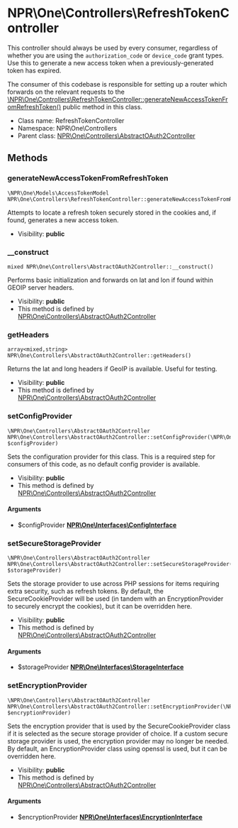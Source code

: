 NPR\One\Controllers\RefreshTokenController
===============

This controller should always be used by every consumer, regardless of whether you are using the `authorization_code`
or `device_code` grant types. Use this to generate a new access token when a previously-generated token has expired.

The consumer of this codebase is responsible for setting up a router which forwards on the relevant requests
to the [\NPR\One\Controllers\RefreshTokenController::generateNewAccessTokenFromRefreshToken()](../classes/NPR.One.Controllers.RefreshTokenController.html#method_generateNewAccessTokenFromRefreshToken) public method in this class.


* Class name: RefreshTokenController
* Namespace: NPR\One\Controllers
* Parent class: [NPR\One\Controllers\AbstractOAuth2Controller](NPR-One-Controllers-AbstractOAuth2Controller.md)







Methods
-------


### generateNewAccessTokenFromRefreshToken

    \NPR\One\Models\AccessTokenModel NPR\One\Controllers\RefreshTokenController::generateNewAccessTokenFromRefreshToken()

Attempts to locate a refresh token securely stored in the cookies and, if found,
generates a new access token.



* Visibility: **public**




### __construct

    mixed NPR\One\Controllers\AbstractOAuth2Controller::__construct()

Performs basic initialization and forwards on lat and lon if found within GEOIP server headers.



* Visibility: **public**
* This method is defined by [NPR\One\Controllers\AbstractOAuth2Controller](NPR-One-Controllers-AbstractOAuth2Controller.md)




### getHeaders

    array<mixed,string> NPR\One\Controllers\AbstractOAuth2Controller::getHeaders()

Returns the lat and long headers if GeoIP is available. Useful for testing.



* Visibility: **public**
* This method is defined by [NPR\One\Controllers\AbstractOAuth2Controller](NPR-One-Controllers-AbstractOAuth2Controller.md)




### setConfigProvider

    \NPR\One\Controllers\AbstractOAuth2Controller NPR\One\Controllers\AbstractOAuth2Controller::setConfigProvider(\NPR\One\Interfaces\ConfigInterface $configProvider)

Sets the configuration provider for this class. This is a required step for consumers of this code,
as no default config provider is available.



* Visibility: **public**
* This method is defined by [NPR\One\Controllers\AbstractOAuth2Controller](NPR-One-Controllers-AbstractOAuth2Controller.md)


#### Arguments
* $configProvider **[NPR\One\Interfaces\ConfigInterface](NPR-One-Interfaces-ConfigInterface.md)**



### setSecureStorageProvider

    \NPR\One\Controllers\AbstractOAuth2Controller NPR\One\Controllers\AbstractOAuth2Controller::setSecureStorageProvider(\NPR\One\Interfaces\StorageInterface $storageProvider)

Sets the storage provider to use across PHP sessions for items requiring extra security, such as
refresh tokens. By default, the SecureCookieProvider will be used (in tandem with an EncryptionProvider
to securely encrypt the cookies), but it can be overridden here.



* Visibility: **public**
* This method is defined by [NPR\One\Controllers\AbstractOAuth2Controller](NPR-One-Controllers-AbstractOAuth2Controller.md)


#### Arguments
* $storageProvider **[NPR\One\Interfaces\StorageInterface](NPR-One-Interfaces-StorageInterface.md)**



### setEncryptionProvider

    \NPR\One\Controllers\AbstractOAuth2Controller NPR\One\Controllers\AbstractOAuth2Controller::setEncryptionProvider(\NPR\One\Interfaces\EncryptionInterface $encryptionProvider)

Sets the encryption provider that is used by the SecureCookieProvider class if it is selected as the
secure storage provider of choice. If a custom secure storage provider is used, the encryption
provider may no longer be needed. By default, an EncryptionProvider class using openssl is used,
but it can be overridden here.



* Visibility: **public**
* This method is defined by [NPR\One\Controllers\AbstractOAuth2Controller](NPR-One-Controllers-AbstractOAuth2Controller.md)


#### Arguments
* $encryptionProvider **[NPR\One\Interfaces\EncryptionInterface](NPR-One-Interfaces-EncryptionInterface.md)**


